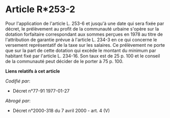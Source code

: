 # Article R*253-2

Pour l'application de l'article L. 253-6 et jusqu'à une date qui sera fixée par décret, le prélèvement au profit de la
communauté urbaine s'opère sur la dotation forfaitaire correspondant aux sommes perçues en 1978 au titre de l'attribution de
garantie prévue à l'article L. 234-3 en ce qui concerne le versement représentatif de la taxe sur les salaires. Ce
prélèvement ne porte que sur la part de cette dotation qui excède le montant du minimum par habitant fixé par l'article L.
234-16. Son taux est de 25 p. 100 et le conseil de la communauté peut décider de le porter à 75 p. 100.

**Liens relatifs à cet article**

_Codifié par_:

  - Décret n°77-91 1977-01-27

_Abrogé par_:

  - Décret n°2000-318 du 7 avril 2000 - art. 4 (V)
